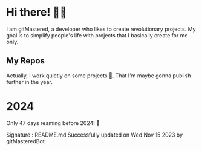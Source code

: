 
# Hi there! 🙋‍♂️
I am gitMastered, a developer who likes to create revolutionary projects.
My goal is to simplify people's life with projects that I basically create for me only.

## My Repos
Actually, I work quietly on some projects 👀. That I'm maybe gonna publish further in the year.

# 2024
Only 47 days reaming before 2024! 🙌

Signature : README.md Successfully updated on Wed Nov 15 2023 by gitMasteredBot

